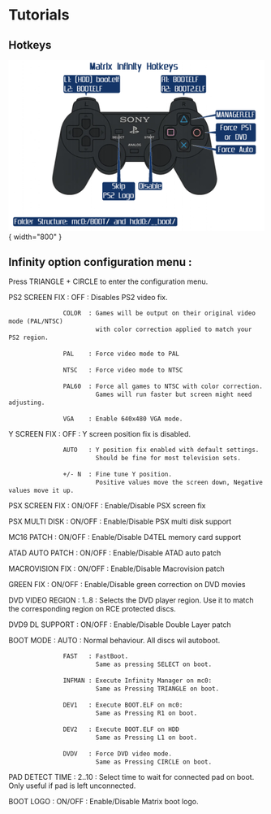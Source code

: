 # Tutorials

## Hotkeys

![MI_Hotkeys](assets/MI_Hotkeys.png){ width="800" }

## Infinity option configuration menu :

Press TRIANGLE + CIRCLE to enter the configuration menu.


PS2 SCREEN FIX   : OFF    : Disables PS2 video fix.

                   COLOR  : Games will be output on their original video mode (PAL/NTSC)
                            with color correction applied to match your PS2 region.

                   PAL    : Force video mode to PAL

                   NTSC   : Force video mode to NTSC

                   PAL60  : Force all games to NTSC with color correction.
                            Games will run faster but screen might need adjusting.

                   VGA    : Enable 640x480 VGA mode.

Y SCREEN FIX     : OFF    : Y screen position fix is disabled.

                   AUTO   : Y position fix enabled with default settings.
                            Should be fine for most television sets. 

                   +/- N  : Fine tune Y position.
                            Positive values move the screen down, Negative values move it up.

PSX SCREEN FIX   : ON/OFF : Enable/Disable PSX screen fix

PSX MULTI DISK   : ON/OFF : Enable/Disable PSX multi disk support

MC16 PATCH       : ON/OFF : Enable/Disable D4TEL memory card support

ATAD AUTO PATCH  : ON/OFF : Enable/Disable ATAD auto patch

MACROVISION FIX  : ON/OFF : Enable/Disable Macrovision patch

GREEN FIX        : ON/OFF : Enable/Disable green correction on DVD movies

DVD VIDEO REGION : 1..8   : Selects the DVD player region.
                            Use it to match the corresponding region on RCE protected discs.

DVD9 DL SUPPORT  : ON/OFF : Enable/Disable Double Layer patch

BOOT MODE        : AUTO   : Normal behaviour. All discs wil autoboot.

                   FAST   : FastBoot.
                            Same as pressing SELECT on boot.

                   INFMAN : Execute Infinity Manager on mc0:
                            Same as Pressing TRIANGLE on boot.

                   DEV1   : Execute BOOT.ELF on mc0:
                            Same as Pressing R1 on boot.
 
                   DEV2   : Execute BOOT.ELF on HDD
                            Same as Pressing L1 on boot.
 
                   DVDV   : Force DVD video mode.
                            Same as Pressing CIRCLE on boot.

PAD DETECT TIME  : 2..10  : Select time to wait for connected pad on boot.
                            Only useful if pad is left unconnected.

BOOT LOGO        : ON/OFF : Enable/Disable Matrix boot logo.
